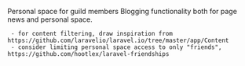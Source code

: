 Personal space for guild members 
Blogging functionality both for page news and personal space. 

     - for content filtering, draw inspiration from https://github.com/laravelio/laravel.io/tree/master/app/Content
     - consider limiting personal space access to only "friends",  https://github.com/hootlex/laravel-friendships
